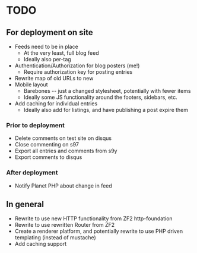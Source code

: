 TODO
====

For deployment on site
----------------------

* Feeds need to be in place
  * At the very least, full blog feed
  * Ideally also per-tag
* Authentication/Authorization for blog posters (me!)
  * Require authorization key for posting entries
* Rewrite map of old URLs to new
* Mobile layout
  * Barebones -- just a changed stylesheet, potentially with fewer items
  * Ideally some JS functionality around the footers, sidebars, etc.
* Add caching for individual entries
  * Ideally also add for listings, and have publishing a post expire them

### Prior to deployment

* Delete comments on test site on disqus
* Close commenting on s97
* Export all entries and comments from s9y
* Export comments to disqus

### After deployment

* Notify Planet PHP about change in feed

In general
----------

* Rewrite to use new HTTP functionality from ZF2 http-foundation
* Rewrite to use rewritten Router from ZF2
* Create a renderer platform, and potentially rewrite to use PHP driven
  templating (instead of mustache)
* Add caching support
